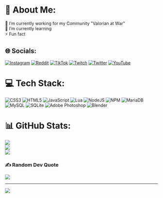 # 💫 About Me:
🔭 I’m currently working for my Community "Valorian at War"<br>🌱 I’m currently learning<br>⚡ Fun fact


## 🌐 Socials:
[![Instagram](https://img.shields.io/badge/Instagram-%23E4405F.svg?logo=Instagram&logoColor=white)](https://instagram.com/German_SW) [![Reddit](https://img.shields.io/badge/Reddit-%23FF4500.svg?logo=Reddit&logoColor=white)](https://reddit.com/user/german_sw) [![TikTok](https://img.shields.io/badge/TikTok-%23000000.svg?logo=TikTok&logoColor=white)](https://tiktok.com/@valorian_at_war) [![Twitch](https://img.shields.io/badge/Twitch-%239146FF.svg?logo=Twitch&logoColor=white)](https://twitch.tv/German_SW) [![Twitter](https://img.shields.io/badge/Twitter-%231DA1F2.svg?logo=Twitter&logoColor=white)](https://twitter.com/VaW_GermanSW) [![YouTube](https://img.shields.io/badge/YouTube-%23FF0000.svg?logo=YouTube&logoColor=white)](https://youtube.com/c/UCeSy0U8wK1NVYPo_iEXub0A) 

# 💻 Tech Stack:
![CSS3](https://img.shields.io/badge/css3-%231572B6.svg?style=for-the-badge&logo=css3&logoColor=white) ![HTML5](https://img.shields.io/badge/html5-%23E34F26.svg?style=for-the-badge&logo=html5&logoColor=white) ![JavaScript](https://img.shields.io/badge/javascript-%23323330.svg?style=for-the-badge&logo=javascript&logoColor=%23F7DF1E) ![Lua](https://img.shields.io/badge/lua-%232C2D72.svg?style=for-the-badge&logo=lua&logoColor=white) ![NodeJS](https://img.shields.io/badge/node.js-6DA55F?style=for-the-badge&logo=node.js&logoColor=white) ![NPM](https://img.shields.io/badge/NPM-%23000000.svg?style=for-the-badge&logo=npm&logoColor=white) ![MariaDB](https://img.shields.io/badge/MariaDB-003545?style=for-the-badge&logo=mariadb&logoColor=white) ![MySQL](https://img.shields.io/badge/mysql-%2300f.svg?style=for-the-badge&logo=mysql&logoColor=white) ![SQLite](https://img.shields.io/badge/sqlite-%2307405e.svg?style=for-the-badge&logo=sqlite&logoColor=white) ![Adobe Photoshop](https://img.shields.io/badge/adobephotoshop-%2331A8FF.svg?style=for-the-badge&logo=adobephotoshop&logoColor=white) ![Blender](https://img.shields.io/badge/blender-%23F5792A.svg?style=for-the-badge&logo=blender&logoColor=white)
# 📊 GitHub Stats:
![](https://github-readme-stats.vercel.app/api?username=GermanWW&theme=dark&hide_border=false&include_all_commits=false&count_private=false)<br/>
![](https://github-readme-streak-stats.herokuapp.com/?user=GermanWW&theme=dark&hide_border=false)<br/>
![](https://github-readme-stats.vercel.app/api/top-langs/?username=GermanWW&theme=dark&hide_border=false&include_all_commits=false&count_private=false&layout=compact)

### ✍️ Random Dev Quote
![](https://quotes-github-readme.vercel.app/api?type=horizontal&theme=radical)

---
[![](https://visitcount.itsvg.in/api?id=GermanWW&icon=0&color=0)](https://visitcount.itsvg.in)
